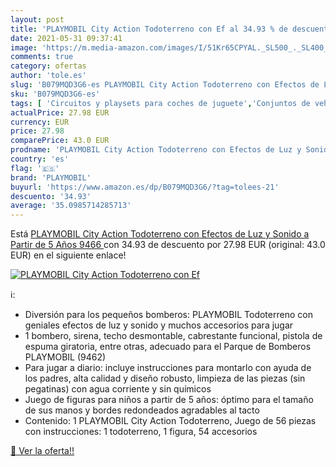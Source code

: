 ```yaml
---
layout: post
title: 'PLAYMOBIL City Action Todoterreno con Ef al 34.93 % de descuento'
date: 2021-05-31 09:37:41
image: 'https://m.media-amazon.com/images/I/51Kr65CPYAL._SL500_._SL400_.jpg'
comments: true
category: ofertas
author: 'tole.es'
slug: 'B079MQD3G6-es PLAYMOBIL City Action Todoterreno con Efectos de Luz y...'
sku: 'B079MQD3G6-es'
tags: [ 'Circuitos y playsets para coches de juguete','Conjuntos de vehículos de motor para niños','Juguetes','Juguetes y juegos','Vehículos de juguete para niños','playmobil', ]
actualPrice: 27.98 EUR
currency: EUR
price: 27.98
comparePrice: 43.0 EUR
prodname: 'PLAYMOBIL City Action Todoterreno con Efectos de Luz y Sonido  a Partir de 5 Años  9466 '
country: 'es'
flag: '🇪🇸'
brand: 'PLAYMOBIL'
buyurl: 'https://www.amazon.es/dp/B079MQD3G6/?tag=tolees-21'
descuento: '34.93'
average: '35.0985714285713'
---
```


Está [PLAYMOBIL City Action Todoterreno con Efectos de Luz y Sonido  a Partir de 5 Años  9466 ](https://www.amazon.es/dp/B079MQD3G6/?tag=tolees-21) con 34.93 de descuento por 27.98 EUR (original: 43.0 EUR) en el siguiente enlace!

[![PLAYMOBIL City Action Todoterreno con Ef](https://m.media-amazon.com/images/I/51Kr65CPYAL._SL500_._SL400_.jpg)](https://www.amazon.es/dp/B079MQD3G6/?tag=tolees-21)

ℹ️:

- Diversión para los pequeños bomberos: PLAYMOBIL Todoterreno con geniales efectos de luz y sonido y muchos accesorios para jugar
- 1 bombero, sirena, techo desmontable, cabrestante funcional, pistola de espuma giratoria, entre otras, adecuado para el Parque de Bomberos PLAYMOBIL (9462)
- Para jugar a diario: incluye instrucciones para montarlo con ayuda de los padres, alta calidad y diseño robusto, limpieza de las piezas (sin pegatinas) con agua corriente y sin químicos
- Juego de figuras para niños a partir de 5 años: óptimo para el tamaño de sus manos y bordes redondeados agradables al tacto
- Contenido: 1 PLAYMOBIL City Action Todoterreno, Juego de 56 piezas con instrucciones: 1 todoterreno, 1 figura, 54 accesorios

[🛒 Ver la oferta!!](https://www.amazon.es/dp/B079MQD3G6/?tag=tolees-21)

